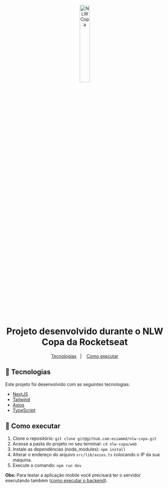 <p align="center">
  <img src="https://raw.githubusercontent.com/rocketseat-education/nlw-copa-ignite/385128a4a3ea921b5b9cfb89bbb2746d3cdf2ea3/.github/logo.svg" alt="NLW Copa" width="25%" />
</p>

<h1 align="center">Projeto desenvolvido durante o NLW Copa da Rocketseat</h1>

<p align="center">
    <a href="#-tecnologias">Tecnologias</a>&nbsp;&nbsp;&nbsp;|&nbsp;&nbsp;&nbsp;
    <a href="#-como-executar">Como executar</a>
</p>

## 🚀 Tecnologias

Este projeto foi desenvolvido com as seguintes tecnologias:

- [NextJS](https://nextjs.org/)
- [Tailwind](https://tailwindcss.com/)
- [Axios](https://axios-http.com/ptbr/docs/intro)
- [TypeScript](https://www.typescriptlang.org/)

## 🚀 Como executar
1.  Clone o repositório: `git clone git@github.com:esiammd/nlw-copa.git`
2.  Acesse a pasta do projeto no seu terminal: `cd nlw-copa/web`
3.  Instale as dependências (node_modules): `npm install`
4.  Alterar o endereço do arquivo `src/lib/axios.ts` colocando o IP da sua máquina.
5. Execute o comando: `npm run dev`

**Obs:** Para testar a aplicação mobile você precisará ter o servidor executando também ([como executar o backend](../server/README.md)).